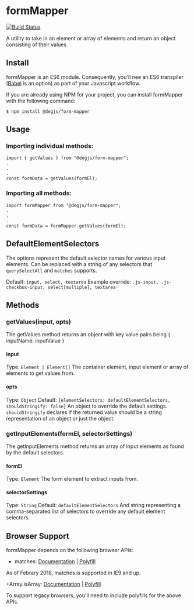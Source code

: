 # formMapper
[![Build Status](https://travis-ci.org/DEGJS/formMapper.svg?branch=master)](https://travis-ci.org/DEGJS/formMapper)

A utility to take in an element or array of elements and return an object consisting of their values

## Install
formMapper is an ES6 module. Consequently, you'll nee an ES6 transpiler ([Babel](https://babeljs.io) is an option) as part of your Javascript workflow.

If you are already using NPM for your project, you can install formMapper with the following command:

```
$ npm install @degjs/form-mapper
```

## Usage 
### Importing individual methods:
```
import { getValues } from "@degjs/form-mapper";
.
.
.
const formData = getValues(formEl);
```

### Importing all methods:
```
import formMapper from "@degjs/form-mapper";
.
.
.
const formData = formMapper.getValues(formEl);
```

## DefaultElementSelectors
The options represent the default selector names for various input elements. Can be replaced with a string of any selectors that `querySelectAll` and `matches` supports.

Default: `input, select, textarea`
Example override: `.js-input, .js-checkbox-input, select[multiple], textarea`

## Methods

### getValues(input, opts)
The getValues method returns an object with key value pairs being { inputName: inputValue }

#### input
Type: `Element | Element[]`
The container element, input element or array of elements to get values from.

#### opts
Type: `Object`
Default: `{elementSelectors: defaultElementSelectors, shouldStringify: false}`
An object to override the default settings. `shouldStringify` declares if the returned value should be a string representation of an object or just the object.

### getInputElements(formEl, selectorSettings)
The getInputElements method returns an array of input elements as found by the default selectors.

#### formEl
Type: `Element`
The form element to extract inputs from.

#### selectorSettings
Type: `String`
Default: `defaultElementSelectors`
And string representing a comma-separated list of selectors to override any default element selectors.

## Browser Support
formMapper depends on the following browser APIs:

+ matches: [Documentation](https://developer.mozilla.org/en-US/docs/Web/API/Element/matches) | [Polyfill](https://developer.mozilla.org/en-US/docs/Web/API/Element/matches#Polyfill)

As of Febrary 2018, matches is supported in IE9 and up.

+Array.isArray: [Documentation](https://developer.mozilla.org/en-US/docs/Web/JavaScript/Reference/Global_Objects/Array/isArray) | [Polyfill](https://developer.mozilla.org/en-US/docs/Web/JavaScript/Reference/Global_Objects/Array/isArray#Polyfill)

To support legacy browsers, you'll need to include polyfills for the above APIs.
